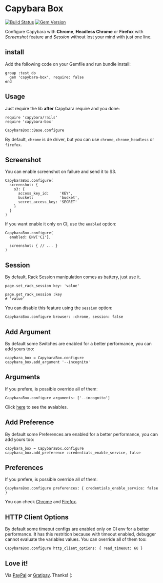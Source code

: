 # Capybara Box

[![Build Status](https://travis-ci.org/wbotelhos/capybara-box.svg)](https://travis-ci.org/wbotelhos/capybara-box)
[![Gem Version](https://badge.fury.io/rb/capybara-box.svg)](https://badge.fury.io/rb/capybara-box)

Configure Capybara with **Chrome**, **Headless Chrome** or **Firefox** with *Screenshot* feature and *Session* without lost your mind with just one line.

## install

Add the following code on your Gemfile and run bundle install:

```
group :test do
  gem 'capybara-box', require: false
end
```

## Usage

Just require the lib **after** Capybara require and you done:

```
require 'capybara/rails'
require 'capybara-box'

CapybaraBox::Base.configure
```

By default, `chrome` is de driver, but you can use `chrome`, `chrome_headless` or `firefox`.

## Screenshot

You can enable screenshot on failure and send it to S3.

```
CapybaraBox.configure(
  screenshot: {
    s3: {
      access_key_id:     'KEY',
      bucket:            'bucket',
      secret_access_key: 'SECRET'
    }
  }
)
```

If you want enable it only on CI, use the `enabled` option:

```
CapybaraBox.configure(
  enabled: ENV['CI'],

  screenshot: { // ... }
)
```

## Session

By default, Rack Session manipulation comes as battery, just use it.

```
page.set_rack_session key: 'value'
```

```
page.get_rack_session :key
# 'value'
```

You can disable this feature using the `session` option:

```
CapybaraBox.configure browser: :chrome, session: false
```

## Add Argument

By default some Switches are enabled for a better performance, you can add yours too:

```
capybara_box = CapybaraBox.configure
capybara_box.add_argument '--incognito'
```

## Arguments

If you prefere, is possible override all of them:

```
CapybaraBox.configure arguments: ['--incognito']
```

Click [here](https://peter.sh/experiments/chromium-command-line-switches) to see the avaiables.

## Add Preference

By default some Preferences are enabled for a better performance, you can add yours too:

```
capybara_box = CapybaraBox.configure
capybara_box.add_preference :credentials_enable_service, false
```

## Preferences

If you prefere, is possible override all of them:

```
CapybaraBox.configure preferences: { credentials_enable_service: false }
```

You can check [Chrome](https://sites.google.com/a/chromium.org/chromedriver/home) and [Firefox](http://preferential.mozdev.org/preferences.html).

## HTTP Client Options

By default some timeout configs are enabled only on CI env for a better performance.
It has this restrition because with timeout enabled, debugger cannot evaluate the variables values.
You can override all of them too:

```
CapybaraBox.configure http_client_options: { read_timeout: 60 }
```

## Love it!

Via [PayPal](https://www.paypal.com/cgi-bin/webscr?cmd=_donations&business=X8HEP2878NDEG&item_name=capybara-box) or [Gratipay](https://gratipay.com/~wbotelhos). Thanks! (:
